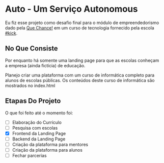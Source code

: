 # Auto - Um Serviço Autonomous
Eu fiz esse projeto como desafio final para o módulo de empreendedorismo dado pela [Que Chance!](https://www.quechance.com.br/blog "Blog da empresa") em um curso de tecnologia fornecido pela escola [#kick](https://soukick.com.br/ "Conheça a escola!").

## No Que Consiste
Por enquanto há somente uma landing page para que as escolas conheçam a empresa (ainda fictícia) de educação.

Planejo criar uma plataforma com um curso de informática completo para alunos de escolas públicas. Os conteúdos deste curso de informática são mostrados no index.html

## Etapas Do Projeto
O que foi feito até o momento foi:
- [ ] Elaboração do Currículo
- [ ] Pesquisa com escolas 
- [x] Frontend da Landing Page
- [ ] Backend da Landing Page
- [ ] Criação da plataforma para mentores
- [ ] Criação da plataforma para alunos
- [ ] Fechar parcerias 